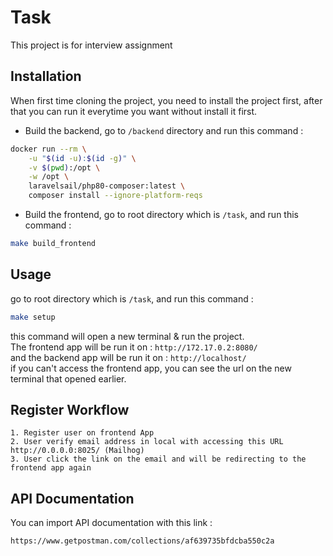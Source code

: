 # Task

This project is for interview assignment

## Installation

When first time cloning the project, you need to install the project first, after that you can run it everytime you want without install it first.

* Build the backend, go to `/backend` directory and run this command :

```bash
docker run --rm \
    -u "$(id -u):$(id -g)" \
    -v $(pwd):/opt \
    -w /opt \
    laravelsail/php80-composer:latest \
    composer install --ignore-platform-reqs
```

* Build the frontend, go to root directory which is `/task`, and run this command :

```bash
make build_frontend
```

## Usage

go to root directory which is `/task`, and run this command :
```bash
make setup
```

this command will open a new terminal & run the project.<br>
The frontend app will be run it on :
```http://172.17.0.2:8080/```<br>
and the backend app will be run it on :
```http://localhost/```<br>if you can't access the frontend app, you can see the url on the new terminal that opened earlier.

## Register Workflow

```console
1. Register user on frontend App
2. User verify email address in local with accessing this URL http://0.0.0.0:8025/ (Mailhog)
3. User click the link on the email and will be redirecting to the frontend app again
```

## API Documentation

You can import API documentation with this link :
```console
https://www.getpostman.com/collections/af639735bfdcba550c2a
```